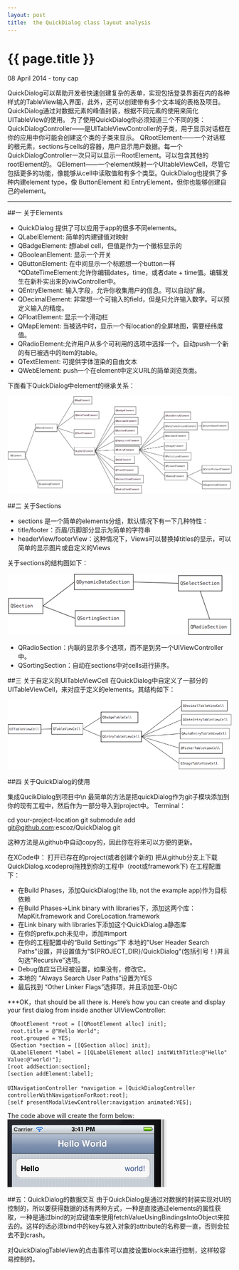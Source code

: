 ```yaml
---
layout: post
title:  the QuickDialog class layout analysis
---
```


{{ page.title }}
================

<p class="meta">08 April 2014 - tony cap</p>
QuickDialog可以帮助开发者快速创建复杂的表单，实现包括登录界面在内的各种样式的TableView输入界面，此外，还可以创建带有多个文本域的表格及项目。
QuickDialog通过对数据元素的峰值封装，根据不同元素的使用来简化UITableView的使用。
为了使用QuickDialog你必须知道三个不同的类：
QuickDialogController——是UITableViewController的子类，用于显示对话框在你的应用中你可能会创建这个类的子类来显示。
QRootElement——一个对话框的根元素，sections与cells的容器，用户显示用户数据。每一个QuickDialogController一次只可以显示一RootElement。可以包含其他的rootElement的。
QElement——一个element映射一个UItableViewCell，尽管它包括更多的功能，像能够从cell中读取值和有多个类型。QuickDialog也提供了多种内建element type，像 ButtonElement 和 EntryElement，但你也能够创建自己的element。
<hr />

##一 关于Elements
* QuickDialog 提供了可以应用于app的很多不同elements。
* QLabelElement: 简单的内建键值对映射
* QBadgeElement: 想label cell，但值是作为一个徽标显示的
* QBooleanElement: 显示一个开关
* QButtonElement: 在中间显示一个标题想一个button一样
*QDateTimeElement:允许你编辑dates，time，或者date + time值。编辑发生在新朴实出来的viwController中。
* QEntryElement: 输入字段，允许你收集用户的信息。可以自动扩展。
* QDecimalElement: 非常想一个可输入的field，但是只允许输入数字。可以预定义输入的精度。
* QFloatElement: 显示一个滑动栏
* QMapElement: 当被选中时，显示一个有location的全屏地图，需要经纬度值。
* QRadioElement:允许用户从多个可利用的选项中选择一个。自动push一个新的有已被选中的item的table。
* QTextElement: 可提供字体渲染的自由文本
* QWebElement: push一个在element中定义URL的简单浏览页面。

下面看下QuickDialog中element的继承关系：

 <img src="/images/20140308_quickdialog_1.png" alt="the element class"/>

##二 关于Sections
* sections 是一个简单的elements分组，默认情况下有一下几种特性：
* title/footer：页眉/页脚部分显示为简单的字符串
* headerView/footerView：这种情况下，Views可以替换掉titles的显示，可以简单的显示图片或自定义的Views

关于sections的结构图如下： 

<img src="/images/20140308_quickdialog_2.png" alt="the Sections class"/>

* QRadioSection：内联的显示多个选项，而不是到另一个UIViewController中。
* QSortingSection：自动在sections中对cells进行排序。

##三 关于自定义的UITableViewCell
在QuickDialog中自定义了一部分的UITableViewCell，来对应于定义的elements。其结构如下：

<img src="/images/20140308_quickdialog_3.png" alt="the custom UITableViewCell"/>

##四 关于QuickDialog的使用

集成QucikDialog到项目中\n 最简单的方法是把quickDialog作为git子模块添加到你的现有工程中，然后作为一部分导入到project中。 Terminal：

cd your-project-location git submodule add git@github.com:escoz/QuickDialog.git

这种方法是从github中自动copy的，因此你在将来可以方便的更新。

在XCode中： 打开已存在的project(或者创建个新的) 把从github分支上下载QuickDialog.xcodeproj拖拽到你的工程中（root或framework下) 在工程配置下：

* 在Build Phases，添加QuickDialog(the lib, not the example app)作为目标依赖
* 在Build Phases->Link binary with libraries下，添加这两个库：MapKit.framework and CoreLocation.framework
* 在Link binary with libraries下添加这个QuickDialog.a静态库
* 在你的prefix.pch未见中，添加#import
* 在你的工程配置中的“Build Settings”下 本地的"User Header Search Paths"设置，并设置值为"${PROJECT_DIR}/QuickDialog"(包括引号！)并且勾选"Recursive"选项。
* Debug值应当已经被设置，如果没有，修改它。
* 本地的 “Always Search User Paths”设置为YES
* 最后找到 “Other Linker Flags”选择项，并且添加至-ObjC 

***OK，that should be all there is. Here’s how you can create and display your first dialog from inside another UIViewController:
 
```
 QRootElement *root = [[QRootElement alloc] init]; 
 root.title = @"Hello World"; 
 root.grouped = YES; 
 QSection *section = [[QSection alloc] init]; 
 QLabelElement *label = [[QLabelElement alloc] initWithTitle:@"Hello" Value:@"world!"];
[root addSection:section]; 
[section addElement:label];

UINavigationController *navigation = [QuickDialogController controllerWithNavigationForRoot:root]; 
[self presentModalViewController:navigation animated:YES];
```
The code above will create the form below:
<img src="/images/20140308_quickdialog_4.png" alt="the custom UITableViewCell"/>

##五：QuickDialog的数据交互
由于QuickDialog是通过对数据的封装实现对UI的控制的，所以要获得数据的话有两种方式，一种是直接通过elements的属性获取，一种是通过bind的对应键值来使用fetchValueUsingBindingsIntoObject来拉去的。这样的话必须bind中的key与放入对象的attribute的名称要一直，否则会拉去不到crash。

对QuickDialogTableView的点击事件可以直接设置block来进行控制，这样较容易控制的。
